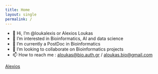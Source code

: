 ```yaml
---
title: Home
layout: single
permalink: /
---
```


- 👋 Hi, I’m @loukalexis or Alexios Loukas
- 👀 I’m interested in Bioinformatics, AI and data science
- 🌱 I’m currently a PostDoc in Bioinformatics
- 💞️ I’m looking to collaborate on Bioinformatics projects
- 📫 How to reach me : aloukas@bio.auth.gr / aloukas.bio@gmail.com


[Alexios](alex_loukas.md)

<!---
loukalexis/loukalexis is a ✨ special ✨ repository because its `README.md` (this file) appears on your GitHub profile.
You can click the Preview link to take a look at your changes.
--->
